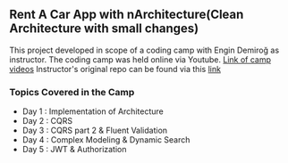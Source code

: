 ﻿## Rent A Car App with nArchitecture(Clean Architecture with small changes)
This project developed in scope of a coding camp with Engin Demiroğ as instructor.
The coding camp was held online via Youtube. [Link of camp videos](https://www.youtube.com/playlist?list=PLqG356ExoxZVSCbdN3SrvAAEE5pJK1cEn)
Instructor's original repo can be found via this [link](https://github.com/engindemirog/nArchitecture)

### Topics Covered in the Camp
- Day 1 : Implementation of Architecture
- Day 2 : CQRS
- Day 3 : CQRS part 2 & Fluent Validation
- Day 4 : Complex Modeling & Dynamic Search
- Day 5 : JWT & Authorization